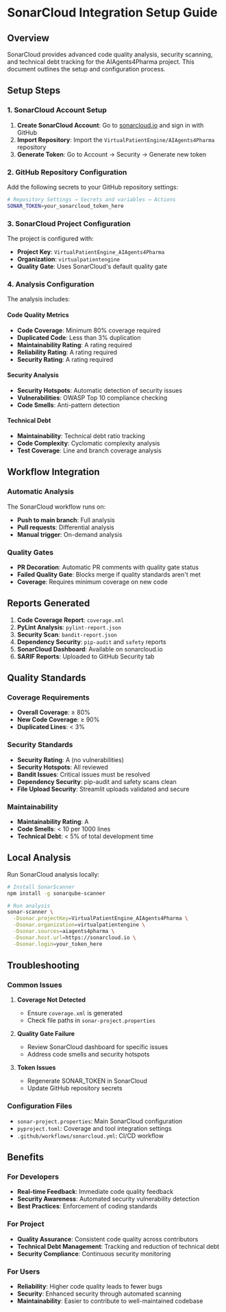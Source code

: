 # SonarCloud Integration Setup Guide

## Overview

SonarCloud provides advanced code quality analysis, security scanning, and technical debt tracking for the AIAgents4Pharma project. This document outlines the setup and configuration process.

## Setup Steps

### 1. SonarCloud Account Setup

1. **Create SonarCloud Account**: Go to [sonarcloud.io](https://sonarcloud.io) and sign in with GitHub
2. **Import Repository**: Import the `VirtualPatientEngine/AIAgents4Pharma` repository
3. **Generate Token**: Go to Account → Security → Generate new token

### 2. GitHub Repository Configuration

Add the following secrets to your GitHub repository settings:

```bash
# Repository Settings → Secrets and variables → Actions
SONAR_TOKEN=your_sonarcloud_token_here
```

### 3. SonarCloud Project Configuration

The project is configured with:

- **Project Key**: `VirtualPatientEngine_AIAgents4Pharma`
- **Organization**: `virtualpatientengine`
- **Quality Gate**: Uses SonarCloud's default quality gate

### 4. Analysis Configuration

The analysis includes:

#### Code Quality Metrics
- **Code Coverage**: Minimum 80% coverage required
- **Duplicated Code**: Less than 3% duplication
- **Maintainability Rating**: A rating required
- **Reliability Rating**: A rating required
- **Security Rating**: A rating required

#### Security Analysis
- **Security Hotspots**: Automatic detection of security issues
- **Vulnerabilities**: OWASP Top 10 compliance checking
- **Code Smells**: Anti-pattern detection

#### Technical Debt
- **Maintainability**: Technical debt ratio tracking
- **Code Complexity**: Cyclomatic complexity analysis
- **Test Coverage**: Line and branch coverage analysis

## Workflow Integration

### Automatic Analysis
The SonarCloud workflow runs on:
- **Push to main branch**: Full analysis
- **Pull requests**: Differential analysis
- **Manual trigger**: On-demand analysis

### Quality Gates
- **PR Decoration**: Automatic PR comments with quality gate status
- **Failed Quality Gate**: Blocks merge if quality standards aren't met
- **Coverage**: Requires minimum coverage on new code

## Reports Generated

1. **Code Coverage Report**: `coverage.xml`
2. **PyLint Analysis**: `pylint-report.json`
3. **Security Scan**: `bandit-report.json`
4. **Dependency Security**: `pip-audit` and `safety` reports
5. **SonarCloud Dashboard**: Available on sonarcloud.io
6. **SARIF Reports**: Uploaded to GitHub Security tab

## Quality Standards

### Coverage Requirements
- **Overall Coverage**: ≥ 80%
- **New Code Coverage**: ≥ 90%
- **Duplicated Lines**: < 3%

### Security Standards
- **Security Rating**: A (no vulnerabilities)
- **Security Hotspots**: All reviewed
- **Bandit Issues**: Critical issues must be resolved
- **Dependency Security**: pip-audit and safety scans clean
- **File Upload Security**: Streamlit uploads validated and secure

### Maintainability
- **Maintainability Rating**: A
- **Code Smells**: < 10 per 1000 lines
- **Technical Debt**: < 5% of total development time

## Local Analysis

Run SonarCloud analysis locally:

```bash
# Install SonarScanner
npm install -g sonarqube-scanner

# Run analysis
sonar-scanner \
  -Dsonar.projectKey=VirtualPatientEngine_AIAgents4Pharma \
  -Dsonar.organization=virtualpatientengine \
  -Dsonar.sources=aiagents4pharma \
  -Dsonar.host.url=https://sonarcloud.io \
  -Dsonar.login=your_token_here
```

## Troubleshooting

### Common Issues

1. **Coverage Not Detected**
   - Ensure `coverage.xml` is generated
   - Check file paths in `sonar-project.properties`

2. **Quality Gate Failure**
   - Review SonarCloud dashboard for specific issues
   - Address code smells and security hotspots

3. **Token Issues**
   - Regenerate SONAR_TOKEN in SonarCloud
   - Update GitHub repository secrets

### Configuration Files

- `sonar-project.properties`: Main SonarCloud configuration
- `pyproject.toml`: Coverage and tool integration settings
- `.github/workflows/sonarcloud.yml`: CI/CD workflow

## Benefits

### For Developers
- **Real-time Feedback**: Immediate code quality feedback
- **Security Awareness**: Automated security vulnerability detection
- **Best Practices**: Enforcement of coding standards

### For Project
- **Quality Assurance**: Consistent code quality across contributors
- **Technical Debt Management**: Tracking and reduction of technical debt
- **Security Compliance**: Continuous security monitoring

### For Users
- **Reliability**: Higher code quality leads to fewer bugs
- **Security**: Enhanced security through automated scanning
- **Maintainability**: Easier to contribute to well-maintained codebase
